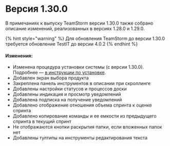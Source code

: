 # Версия 1.30.0

В примечаниях к выпуску TeamStorm версии 1.30.0 также собрано описание изменений, реализованных в версиях 1.28.0 и 1.29.0.&#x20;

{% hint style="warning" %}
Для обновления TeamStorm до версии 1.30.0 требуется обновление TestIT до версии 4.0.2&#x20;
{% endhint %}

#### Изменения:

* Изменена процедура установки системы (с версии 1.30.0). Подробнее — [в инструкции по установке](../../rukovodstvo-sistemnogo-administratora-teamstorm/versiya-1.30.0-i-bolee-pozdnie.md).&#x20;
* Добавлен экран выбора продукта
* Закреплена панель инструментов в описании при скроллинге
* Добавлены настройки статусов и процессов доски
* Добавлены индикация и просмотр уведомлений
* Добавлена подписка на получение уведомлений
* Добавлено отображение отношения объема спринта к оценке спринта
* Добавлено копирование команды и ее емкости из предыдущего спринта в текущий спринт
* Не отображаются кнопки раскрытия папки, если вложенных папок нет
* Добавлены тултипы на инструменты редактирования текста

